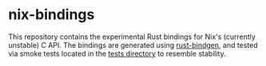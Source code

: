 # nix-bindings

[rust-bindgen]: https://github.com/rust-lang/rust-bindgen
[tests directory]: /tests

This repository contains the experimental Rust bindings for Nix's (currently
unstable) C API. The bindings are generated using [rust-bindgen], and tested via
smoke tests located in the [tests directory] to resemble stability.
